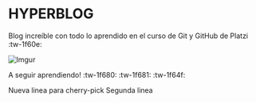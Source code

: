 # HYPERBLOG

Blog increíble con todo lo aprendido en el curso de Git y GitHub de Platzi :tw-1f60e:

![Imgur](https://i.imgur.com/HN8dc8G.png)

A seguir aprendiendo! :tw-1f680: :tw-1f681: :tw-1f64f:

Nueva linea para cherry-pick
Segunda linea
